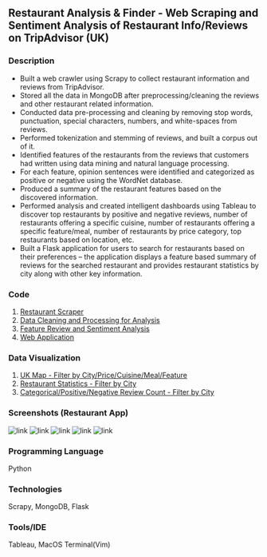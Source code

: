 ## Restaurant Analysis & Finder - Web Scraping and Sentiment Analysis of Restaurant Info/Reviews on TripAdvisor (UK)

### Description
* Built a web crawler using Scrapy to collect restaurant information and reviews from TripAdvisor.
* Stored all the data in MongoDB after preprocessing/cleaning the reviews and other restaurant related information.
* Conducted data pre-processing and cleaning by removing stop words, punctuation, special characters, numbers, and white-spaces from reviews.
* Performed tokenization and stemming of reviews, and built a corpus out of it.
* Identified features of the restaurants from the reviews that customers had written using data mining and natural language processing.
* For each feature, opinion sentences were identified and categorized as positive or negative using the WordNet database.
* Produced a summary of the restaurant features based on the discovered information.
* Performed analysis and created intelligent dashboards using Tableau to discover top restaurants by positive and negative reviews, number of restaurants offering a specific cuisine, number of restaurants offering a specific feature/meal, number of restaurants by price category, top restaurants based on location, etc.
* Built a Flask application for users to search for restaurants based on their preferences – the application displays a feature based summary of reviews for the searched restaurant and provides restaurant statistics by city along with other key information.

### Code
1. [Restaurant Scraper](https://github.com/akshitvjain/restaurant-reviews/tree/master/restaurantscraper)
2. [Data Cleaning and Processing for Analysis](https://github.com/akshitvjain/restaurant-reviews/blob/master/analysis-rest.py)
3. [Feature Review and Sentiment Analysis](https://github.com/akshitvjain/restaurant-reviews/blob/master/preprocess.py)
4. [Web Application](https://github.com/akshitvjain/restaurant-reviews/tree/master/restaurantapp)

### Data Visualization
1. [UK Map - Filter by City/Price/Cuisine/Meal/Feature](https://public.tableau.com/profile/akshit.jain6678#!/vizhome/RestaurantDataAnalysis/FilterRestDashboard)
2. [Restaurant Statistics - Filter by City](https://public.tableau.com/profile/akshit.jain6678#!/vizhome/RestaurantDataAnalysis/RestaurantStatistics)
3. [Categorical/Positive/Negative Review Count - Filter by City](https://public.tableau.com/profile/akshit.jain6678#!/vizhome/RestaurantDataAnalysis/ReviewsDashboard)

### Screenshots (Restaurant App)
![link](https://github.com/akshitvjain/restaurant-reviews/blob/master/media/Screen%20Shot%202019-01-21%20at%203.40.00%20PM.png)
![link](https://github.com/akshitvjain/restaurant-reviews/blob/master/media/Screen%20Shot%202019-01-21%20at%203.40.39%20PM.png)
![link](https://github.com/akshitvjain/restaurant-reviews/blob/master/media/Screen%20Shot%202019-01-21%20at%204.04.56%20PM.png)
![link](https://github.com/akshitvjain/restaurant-reviews/blob/master/media/Screen%20Shot%202019-01-21%20at%204.25.59%20PM.png)
![link](https://github.com/akshitvjain/restaurant-reviews/blob/master/media/Screen%20Shot%202019-01-21%20at%204.05.27%20PM.png)

### Programming Language
Python

### Technologies
Scrapy, MongoDB, Flask

### Tools/IDE
Tableau, MacOS Terminal(Vim)
